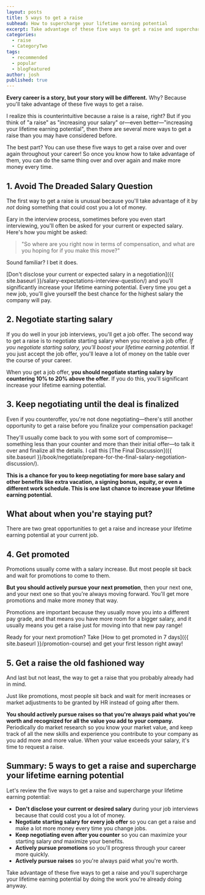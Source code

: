 ```yaml
---
layout: posts
title: 5 ways to get a raise
subhead: How to supercharge your lifetime earning potential
excerpt: Take advantage of these five ways to get a raise and supercharge your lifetime earning potential.
categories:
  - raise
  - CategoryTwo
tags:
  - recommended
  - popular
  - blogFeatured
author: josh
published: true
---
```


**Every career is a story, but your story will be different.** Why? Because you'll take advantage of these five ways to get a raise.
			
I realize this is counterintuitive because a raise is a raise, right? But if you think of "a raise" as "increasing your salary" or—even better—"increasing your lifetime earning potential", then there are several more ways to get a raise than you may have considered before.
			
The best part? You can use these five ways to get a raise over and over again throughout your career! So once you know how to take advantage of them, you can do the same thing over and over again and make more money every time.
	
## 1. Avoid The Dreaded Salary Question
	
The first way to get a raise is unusual because you'll take advantage of it by *not* doing something that could cost you a lot of money.

Eary in the interview process, sometimes before you even start interviewing, you'll often be asked for your current or expected salary. Here's how you might be asked:

> "So where are you right now in terms of compensation, and what are you hoping for if you make this move?"

Sound familiar? I bet it does.

[Don't disclose your current or expected salary in a negotiation]({{ site.baseurl }}/salary-expectations-interview-question/) and you'll significantly increase your lifetime earning potential. Every time you get a new job, you'll give yourself the best chance for the highest salary the company will pay.

## 2. Negotiate starting salary
			
If you do well in your job interviews, you'll get a job offer. The second way to get a raise is to negotiate starting salary when you receive a job offer. *If you negotiate starting salary, you'll boost your lifetime earning potential*. If you just accept the job offer, you'll leave a lot of money on the table over the course of your career.
		
When you get a job offer, **you should negotiate starting salary by countering 10% to 20% above the offer**. If you do this, you'll significant increase your lifetime earning potential.
			
## 3. Keep negotiating until the deal is finalized

Even if you counteroffer, you're not done negotiating—there's still another opportunity to get a raise before you finalize your compensation package!

They'll usually come back to you with some sort of compromise—something less than your counter and more than their initial offer—to talk it over and finalize all the details. I call this [The Final Discussion]({{ site.baseurl }}/book/negotiate/prepare-for-the-final-salary-negotiation-discussion/).
			
**This is a chance for you to keep negotiating for more base salary and other benefits like extra vacation, a signing bonus, equity, or even a different work schedule. This is one last chance to increase your lifetime earning potential.**

## What about when you're staying put?

There are two great opportunities to get a raise and increase your lifetime earning potential at your current job.
			
## 4. Get promoted

Promotions usually come with a salary increase. But most people sit back and wait for promotions to come to them.

**But you should actively pursue your next promotion**, then your next one, and your next one so that you're always moving forward. You'll get more promotions and make more money that way.
			
Promotions are important because they usually move you into a different pay grade, and that means you have more room for a bigger salary, and it usually means you get a raise just for moving into that new pay range!
			
Ready for your next promotion? Take [How to get promoted in 7 days]({{ site.baseurl }}/promotion-course) and get your first lesson right away!
			
## 5. Get a raise the old fashioned way
			
And last but not least, the way to get a raise that you probably already had in mind.

Just like promotions, most people sit back and wait for merit increases or market adjustments to be granted by HR instead of going after them.

**You should actively pursue raises so that you're always paid what you're worth and recognized for all the value you add to your company.** Periodically do market research so you know your market value, and keep track of all the new skills and experience you contribute to your company as you add more and more value. When your value exceeds your salary, it's time to request a raise.
			
## Summary: 5 ways to get a raise and supercharge your lifetime earning potential

Let's review the five ways to get a raise and supercharge your lifetime earning potential:

<ul class="checklist my-6">
 <li><i class="fas fa-check-circle"></i><strong>Don't disclose your current or desired salary</strong> during your job interviews because that could cost you a lot of money.</li>
	<li class="fas fa-check-circle"><strong>Negotiate starting salary for every job offer</strong> so you can get a raise and make a lot more money every time you change jobs.</li>
	<li class="fas fa-check-circle"><strong>Keep negotiating even after you counter</strong> so you can maximize your starting salary <em>and</em> maximize your benefits.</li>
	<li class="fas fa-check-circle"><strong>Actively pursue promotions</strong> so you'll progress through your career more quickly.</li>
	<li class="fas fa-check-circle"><strong>Actively pursue raises</strong> so you're always paid what you're worth.</li>
</ul>

Take advantage of these five ways to get a raise and you'll supercharge your lifetime earning potential by doing the work you're already doing anyway.

<div class="inline-ad hidden"></div>